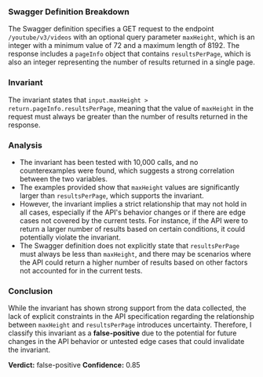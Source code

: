 ### Swagger Definition Breakdown
The Swagger definition specifies a GET request to the endpoint `/youtube/v3/videos` with an optional query parameter `maxHeight`, which is an integer with a minimum value of 72 and a maximum length of 8192. The response includes a `pageInfo` object that contains `resultsPerPage`, which is also an integer representing the number of results returned in a single page.

### Invariant
The invariant states that `input.maxHeight > return.pageInfo.resultsPerPage`, meaning that the value of `maxHeight` in the request must always be greater than the number of results returned in the response.

### Analysis
- The invariant has been tested with 10,000 calls, and no counterexamples were found, which suggests a strong correlation between the two variables.
- The examples provided show that `maxHeight` values are significantly larger than `resultsPerPage`, which supports the invariant.
- However, the invariant implies a strict relationship that may not hold in all cases, especially if the API's behavior changes or if there are edge cases not covered by the current tests. For instance, if the API were to return a larger number of results based on certain conditions, it could potentially violate the invariant.
- The Swagger definition does not explicitly state that `resultsPerPage` must always be less than `maxHeight`, and there may be scenarios where the API could return a higher number of results based on other factors not accounted for in the current tests.

### Conclusion
While the invariant has shown strong support from the data collected, the lack of explicit constraints in the API specification regarding the relationship between `maxHeight` and `resultsPerPage` introduces uncertainty. Therefore, I classify this invariant as a **false-positive** due to the potential for future changes in the API behavior or untested edge cases that could invalidate the invariant. 

**Verdict:** false-positive
**Confidence:** 0.85
